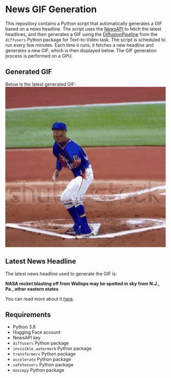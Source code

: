 # News GIF Generation
This repository contains a Python script that automatically generates a GIF based on a news headline. The script uses the [NewsAPI](https://newsapi.org/) to fetch the latest headlines, and then generates a GIF using the [DiffusionPipeline](https://github.com/huggingface/diffusers) from the `diffusers` Python package for Text-to-Video task.
The script is scheduled to run every few minutes. Each time it runs, it fetches a new headline and generates a new GIF, which is then displayed below. The GIF generation process is performed on a GPU.

## Generated GIF
Below is the latest generated GIF:
![Generated GIF](output.gif?raw=true&v=1690837527)

## Latest News Headline
The latest news headline used to generate the GIF is:

**NASA rocket blasting off from Wallops may be spotted in sky from N.J., Pa., other eastern states**

You can read more about it [here](https://www.nj.com/news/2023/07/nasa-rocket-blasting-off-from-wallops-may-be-spotted-in-sky-from-nj-pa-other-eastern-states.html).

## Requirements
- Python 3.8
- Hugging Face account
- NewsAPI key
- `diffusers` Python package
- `invisible_watermark` Python package
- `transformers` Python package
- `accelerate` Python package
- `safetensors` Python package
- `moviepy` Python package

